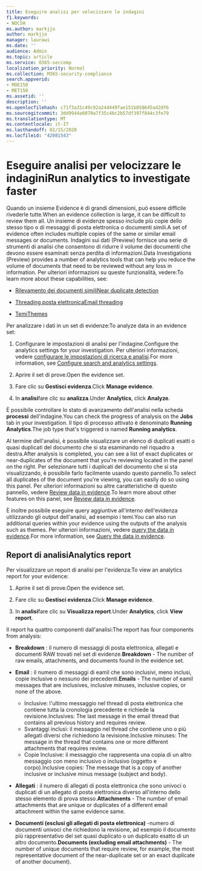 ```yaml
---
title: Eseguire analisi per velocizzare le indagini
f1.keywords:
- NOCSH
ms.author: markjjo
author: markjjo
manager: laurawi
ms.date: ''
audience: Admin
ms.topic: article
ms.service: O365-seccomp
localization_priority: Normal
ms.collection: M365-security-compliance
search.appverid:
- MOE150
- MET150
ms.assetid: ''
description: ''
ms.openlocfilehash: c71f3a31c49c92a24d449fae151b858645ad2df6
ms.sourcegitcommit: 3dd9944a6070a7f35c4bc2b57df397f844c3fe79
ms.translationtype: MT
ms.contentlocale: it-IT
ms.lasthandoff: 02/15/2020
ms.locfileid: "42081543"
---
```

# <a name="run-analytics-to-investigate-faster"></a><span data-ttu-id="575c1-102">Eseguire analisi per velocizzare le indagini</span><span class="sxs-lookup"><span data-stu-id="575c1-102">Run analytics to investigate faster</span></span>

<span data-ttu-id="575c1-103">Quando un insieme Evidence è di grandi dimensioni, può essere difficile rivederle tutte.</span><span class="sxs-lookup"><span data-stu-id="575c1-103">When an evidence collection is large, it can be difficult to review them all.</span></span> <span data-ttu-id="575c1-104">Un insieme di evidenze spesso include più copie dello stesso tipo o di messaggi di posta elettronica o documenti simili.</span><span class="sxs-lookup"><span data-stu-id="575c1-104">A set of evidence often includes multiple copies of the same or similar email messages or documents.</span></span> <span data-ttu-id="575c1-105">Indagini sui dati (Preview) fornisce una serie di strumenti di analisi che consentono di ridurre il volume dei documenti che devono essere esaminati senza perdita di informazioni.</span><span class="sxs-lookup"><span data-stu-id="575c1-105">Data Investigations (Preview) provides a number of analytics tools that can help you reduce the volume of documents that need to be reviewed without any loss in information.</span></span> <span data-ttu-id="575c1-106">Per ulteriori informazioni su queste funzionalità, vedere:</span><span class="sxs-lookup"><span data-stu-id="575c1-106">To learn more about these capabilities, see:</span></span>

- [<span data-ttu-id="575c1-107">Rilevamento dei documenti simili</span><span class="sxs-lookup"><span data-stu-id="575c1-107">Near duplicate detection</span></span>](near-duplicates.md)

- [<span data-ttu-id="575c1-108">Threading posta elettronica</span><span class="sxs-lookup"><span data-stu-id="575c1-108">Email threading</span></span>](email-threading.md)

- [<span data-ttu-id="575c1-109">Temi</span><span class="sxs-lookup"><span data-stu-id="575c1-109">Themes</span></span>](themes.md)

<span data-ttu-id="575c1-110">Per analizzare i dati in un set di evidenze:</span><span class="sxs-lookup"><span data-stu-id="575c1-110">To analyze data in an evidence set:</span></span>

1. <span data-ttu-id="575c1-111">Configurare le impostazioni di analisi per l'indagine.</span><span class="sxs-lookup"><span data-stu-id="575c1-111">Configure the analytics settings for your investigation.</span></span> <span data-ttu-id="575c1-112">Per ulteriori informazioni, vedere [configurare le impostazioni di ricerca e analisi](configure-search-analytics-settings.md).</span><span class="sxs-lookup"><span data-stu-id="575c1-112">For more information, see [Configure search and analytics settings](configure-search-analytics-settings.md).</span></span>

2. <span data-ttu-id="575c1-113">Aprire il set di prove.</span><span class="sxs-lookup"><span data-stu-id="575c1-113">Open the evidence set.</span></span>

3. <span data-ttu-id="575c1-114">Fare clic su **Gestisci evidenza**.</span><span class="sxs-lookup"><span data-stu-id="575c1-114">Click **Manage evidence**.</span></span>

4. <span data-ttu-id="575c1-115">In **analisi**fare clic su **analizza**.</span><span class="sxs-lookup"><span data-stu-id="575c1-115">Under **Analytics**, click **Analyze**.</span></span>

<span data-ttu-id="575c1-116">È possibile controllare lo stato di avanzamento dell'analisi nella scheda **processi** dell'indagine.</span><span class="sxs-lookup"><span data-stu-id="575c1-116">You can check the progress of analysis on the **Jobs** tab in your investigation.</span></span> <span data-ttu-id="575c1-117">Il tipo di processo attivato è denominato **Running Analytics**.</span><span class="sxs-lookup"><span data-stu-id="575c1-117">The job type that's triggered is named **Running analytics**.</span></span>

 <span data-ttu-id="575c1-118">Al termine dell'analisi, è possibile visualizzare un elenco di duplicati esatti o quasi duplicati del documento che si sta esaminando nel riquadro a destra.</span><span class="sxs-lookup"><span data-stu-id="575c1-118">After analysis is completed, you can see a list of exact duplicates or near-duplicates of the document that you're reviewing located in the panel on the right.</span></span> <span data-ttu-id="575c1-119">Per selezionare tutti i duplicati del documento che si sta visualizzando, è possibile farlo facilmente usando questo pannello.</span><span class="sxs-lookup"><span data-stu-id="575c1-119">To select all duplicates of the document you're viewing, you can easily do so using this panel.</span></span> <span data-ttu-id="575c1-120">Per ulteriori informazioni su altre caratteristiche di questo pannello, vedere [Review data in evidence](review-data-in-evidence.md).</span><span class="sxs-lookup"><span data-stu-id="575c1-120">To learn more about other features on this panel, see [Review data in evidence](review-data-in-evidence.md).</span></span> 

<span data-ttu-id="575c1-121">È inoltre possibile eseguire query aggiuntive all'interno dell'evidenza utilizzando gli output dell'analisi, ad esempio i temi.</span><span class="sxs-lookup"><span data-stu-id="575c1-121">You can also run additional queries within your evidence using the outputs of the analysis such as themes.</span></span> <span data-ttu-id="575c1-122">Per ulteriori informazioni, vedere [query the data in evidence](evidence-query.md).</span><span class="sxs-lookup"><span data-stu-id="575c1-122">For more information, see [Query the data in evidence](evidence-query.md).</span></span>

## <a name="analytics-report"></a><span data-ttu-id="575c1-123">Report di analisi</span><span class="sxs-lookup"><span data-stu-id="575c1-123">Analytics report</span></span>

<span data-ttu-id="575c1-124">Per visualizzare un report di analisi per l'evidenza:</span><span class="sxs-lookup"><span data-stu-id="575c1-124">To view an analytics report for your evidence:</span></span>

1. <span data-ttu-id="575c1-125">Aprire il set di prove.</span><span class="sxs-lookup"><span data-stu-id="575c1-125">Open the evidence set.</span></span>

2. <span data-ttu-id="575c1-126">Fare clic su **Gestisci evidenza**.</span><span class="sxs-lookup"><span data-stu-id="575c1-126">Click **Manage evidence**.</span></span>

3. <span data-ttu-id="575c1-127">In **analisi**fare clic su **Visualizza report**.</span><span class="sxs-lookup"><span data-stu-id="575c1-127">Under **Analytics**, click **View report**.</span></span>

<span data-ttu-id="575c1-128">Il report ha quattro componenti dall'analisi:</span><span class="sxs-lookup"><span data-stu-id="575c1-128">The report has four components from analysis:</span></span>

- <span data-ttu-id="575c1-129">**Breakdown** : il numero di messaggi di posta elettronica, allegati e documenti RAW trovati nel set di evidenze.</span><span class="sxs-lookup"><span data-stu-id="575c1-129">**Breakdown** - The number of raw emails, attachments, and documents found in the evidence set.</span></span>

- <span data-ttu-id="575c1-130">**Email** : il numero di messaggi di eamil che sono inclusivi, meno inclusi, copie inclusive o nessuno dei precedenti.</span><span class="sxs-lookup"><span data-stu-id="575c1-130">**Emails** - The number of eamil messages that are inclusives, inclusive minuses, inclusive copies, or none of the above.</span></span>
   - <span data-ttu-id="575c1-131">Inclusive: l'ultimo messaggio nel thread di posta elettronica che contiene tutta la cronologia precedente e richiede la revisione.</span><span class="sxs-lookup"><span data-stu-id="575c1-131">Inclusives: The last message in the email thread that contains all previous history and requires review.</span></span>
   - <span data-ttu-id="575c1-132">Svantaggi inclusi: il messaggio nel thread che contiene uno o più allegati diversi che richiedono la revisione.</span><span class="sxs-lookup"><span data-stu-id="575c1-132">Inclusive minuses: The message in the thread that contains one or more different attachments that requires review.</span></span>
   - <span data-ttu-id="575c1-133">Copie Inclusive: il messaggio che rappresenta una copia di un altro messaggio con meno inclusivo o inclusivo (oggetto e corpo).</span><span class="sxs-lookup"><span data-stu-id="575c1-133">Inclusive copies: The message that is a copy of another inclusive or inclusive minus message (subject and body).</span></span>

- <span data-ttu-id="575c1-134">**Allegati** : il numero di allegati di posta elettronica che sono univoci o duplicati di un allegato di posta elettronica diverso all'interno dello stesso elemento di prova stesso.</span><span class="sxs-lookup"><span data-stu-id="575c1-134">**Attachments** - The number of email attachments that are unique or duplicates of a different email attachment within the same evidence same.</span></span>

- <span data-ttu-id="575c1-135">**Documenti (esclusi gli allegati di posta elettronica)** -numero di documenti univoci che richiedono la revisione, ad esempio il documento più rappresentativo del set quasi duplicato o un duplicato esatto di un altro documento.</span><span class="sxs-lookup"><span data-stu-id="575c1-135">**Documents (excluding email attachments)** - The number of unique documents that require review, for example, the most representative document of the near-duplicate set or an exact duplicate of another document).</span></span>
